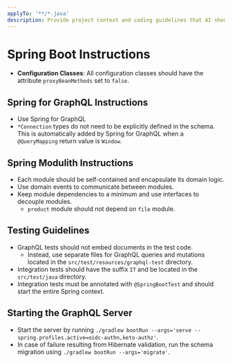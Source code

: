 ```yaml
---
applyTo: '**/*.java'
description: Provide project context and coding guidelines that AI should follow when generating Spring code.
---
```

# Spring Boot Instructions

- **Configuration Classes**: All configuration classes should have the attribute `proxyBeanMethods` set to `false`.

## Spring for GraphQL Instructions

- Use Spring for GraphQL
- `*Connection` types do not need to be explicitly defined in the schema. This is automatically added by Spring for GraphQL when a `@QueryMapping` return value is `Window`.

## Spring Modulith Instructions

- Each module should be self-contained and encapsulate its domain logic.
- Use domain events to communicate between modules.
- Keep module dependencies to a minimum and use interfaces to decouple modules.
  - `product` module should not depend on `file` module.


## Testing Guidelines

- GraphQL tests should not embed documents in the test code. 
  - Instead, use separate files for GraphQL queries and mutations located in the `src/test/resources/graphql-test` directory.
- Integration tests should have the suffix `IT` and be located in the `src/test/java` directory.
- Integration tests must be annotated with `@SpringBootTest` and should start the entire Spring context.

## Starting the GraphQL Server

- Start the server by running `./gradlew bootRun --args='serve --spring.profiles.active=oidc-authn,keto-authz'`.
- In case of failure resulting from Hibernate validation, run the schema migration using `./gradlew bootRun --args='migrate'`.
